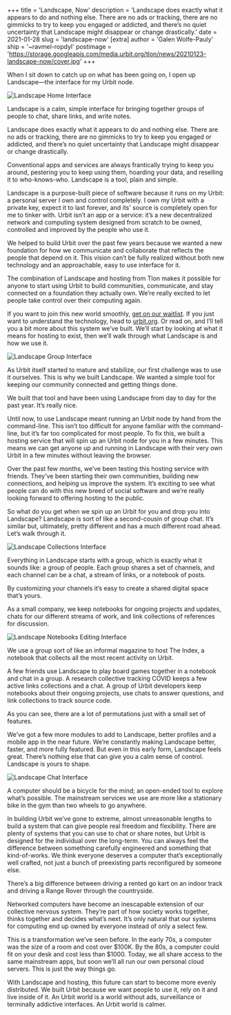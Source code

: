 +++
title = 'Landscape, Now'
description = 'Landscape does exactly what it appears to do and nothing else. There are no ads or tracking, there are no gimmicks to try to keep you engaged or addicted, and there’s no quiet uncertainty that Landscape might disappear or change drastically.'
date = 2021-01-28
slug = 'landscape-now'
[extra]
author = 'Galen Wolfe-Pauly'
ship = '~ravmel-ropdyl'
postimage = 'https://storage.googleapis.com/media.urbit.org/tlon/news/20210123-landscape-now/cover.jpg'
+++

When I sit down to catch up on what has been going on, I open up Landscape—the interface for my Urbit node.

<img class="mt-8 mb-16 w-full shadow-2xl rounded-md" alt="Landscape Home Interface" src="https://storage.googleapis.com/media.urbit.org/tlon/news/20210123-landscape-now/home.png">

Landscape is a calm, simple interface for bringing together groups of people to chat, share links, and write notes. 

Landscape does exactly what it appears to do and nothing else. There are no ads or tracking, there are no gimmicks to try to keep you engaged or addicted, and there’s no quiet uncertainty that Landscape might disappear or change drastically. 

Conventional apps and services are always frantically trying to keep you around, pestering you to keep using them, hoarding your data, and reselling it to who-knows-who. Landscape is a tool, plain and simple.
 
Landscape is a purpose-built piece of software because it runs on my Urbit: a personal server I own and control completely. I own my Urbit with a private key, expect it to last forever, and its' source is completely open for me to tinker with. Urbit isn’t an app or a service: it’s a new decentralized network and computing system designed from scratch to be owned, controlled and improved by the people who use it. 
 
We helped to build Urbit over the past few years because we wanted a new foundation for how we communicate and collaborate that reflects the people that depend on it. This vision can’t be fully realized without both new technology and an approachable, easy to use interface for it.

The combination of Landscape and hosting from Tlon makes it possible for anyone to start using Urbit to build communities, communicate, and stay connected on a foundation they actually own. We’re really excited to let people take control over their computing again.

If you want to join this new world smoothly, [get on our waitlist](https://urbit.typeform.com/to/zQ9QOV3Z#source=tlon_io). If you just want to understand the technology, head to [urbit.org](https://urbit.org). Or read on, and I’ll tell you a bit more about this system we’ve built. We’ll start by looking at what it means for hosting to exist, then we’ll walk through what Landscape is and how we use it.

<img class="mt-8 mb-16 w-full shadow-2xl rounded-md" alt="Landscape Group Interface" src="https://storage.googleapis.com/media.urbit.org/tlon/news/20210123-landscape-now/group.png">

As Urbit itself started to mature and stabilize, our first challenge was to use it ourselves. This is why we built Landscape. We wanted a simple tool for keeping our community connected and getting things done.

We built that tool and have been using Landscape from day to day for the past year. It’s really nice. 

Until now, to use Landscape meant running an Urbit node by hand from the command-line. This isn’t too difficult for anyone familiar with the command-line, but it’s far too complicated for most people. To fix this, we built a hosting service that will spin up an Urbit node for you in a few minutes. This means we can get anyone up and running in Landscape with their very own Urbit in a few minutes without leaving the browser.

Over the past few months, we’ve been testing this hosting service with friends. They’ve been starting their own communities, building new connections, and helping us improve the system. It’s exciting to see what people can do with this new breed of social software and we’re really looking forward to offering hosting to the public.

So what do you get when we spin up an Urbit for you and drop you into Landscape? Landscape is sort of like a second-cousin of group chat. It’s similar but, ultimately, pretty different and has a much different road ahead. Let’s walk through it.

<img class="mt-8 mb-16 w-full shadow-2xl rounded-md" alt="Landscape Collections Interface" src="https://storage.googleapis.com/media.urbit.org/tlon/news/20210123-landscape-now/collections.png" >

Everything in Landscape starts with a group, which is exactly what it sounds like: a group of people. Each group shares a set of channels, and each channel can be a chat, a stream of links, or a notebook of posts. 

By customizing your channels it’s easy to create a shared digital space that’s yours. 

As a small company, we keep notebooks for ongoing projects and updates, chats for our different streams of work, and link collections of references for discussion. 

<img class="mt-8 mb-16 w-full shadow-2xl rounded-md" alt="Landscape Notebooks Editing Interface" src="https://storage.googleapis.com/media.urbit.org/tlon/news/20210123-landscape-now/notebooks.png" >

We use a group sort of like an informal magazine to host The Index, a notebook that collects all the most recent activity on Urbit. 

A few friends use Landscape to play board games together in a notebook and chat in a group. A research collective tracking COVID keeps a few active links collections and a chat. A group of Urbit developers keep notebooks about their ongoing projects, use chats to answer questions, and link collections to track source code. 

As you can see, there are a lot of permutations just with a small set of features.

We’ve got a few more modules to add to Landscape, better profiles and a mobile app in the near future. We’re constantly making Landscape better, faster, and more fully featured. But even in this early form, Landscape feels great. There’s nothing else that can give you a calm sense of control. Landscape is yours to shape.

<img class="mt-8 mb-16 w-full shadow-2xl rounded-md" alt="Landscape Chat Interface" src="https://storage.googleapis.com/media.urbit.org/tlon/news/20210123-landscape-now/chat.png">

A computer should be a bicycle for the mind; an open-ended tool to explore what’s possible. The mainstream services we use are more like a stationary bike in the gym than two wheels to go anywhere.

In building Urbit we’ve gone to extreme, almost unreasonable lengths to build a system that can give people real freedom and flexibility. There are plenty of systems that you can use to chat or share notes, but Urbit is designed for the individual over the long-term. You can always feel the difference between something carefully engineered and something that kind-of-works. We think everyone deserves a computer that’s exceptionally well crafted, not just a bunch of preexisting parts reconfigured by someone else.

There’s a big difference between driving a rented go kart on an indoor track and driving a Range Rover through the countryside.

Networked computers have become an inescapable extension of our collective nervous system. They’re part of how society works together, thinks together and decides what’s next. It’s only natural that our systems for computing end up owned by everyone instead of only a select few.

This is a transformation we’ve seen before. In the early 70s, a computer was the size of a room and cost over $100K. By the 80s, a computer could fit on your desk and cost less than $1000. Today, we all share access to the same mainstream apps, but soon we’ll all run our own personal cloud servers. This is just the way things go.

With Landscape and hosting, this future can start to become more evenly distributed. We built Urbit because we want people to use it, rely on it and live inside of it. An Urbit world is a world without ads, surveillance or terminally addictive interfaces. An Urbit world is calmer.